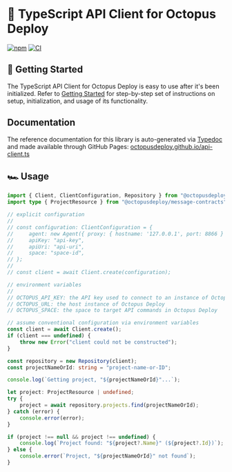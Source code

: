 # :octopus: TypeScript API Client for Octopus Deploy

[![npm](https://img.shields.io/npm/v/@octopusdeploy/api-client?logo=npm&style=flat-square)](https://www.npmjs.com/package/@octopusdeploy/api-client)
[![CI](https://img.shields.io/github/workflow/status/OctopusDeploy/api-client.ts/Run%20Tests?logo=github&style=flat-square)](https://github.com/OctopusDeploy/api-client.ts/actions/workflows/test.yml)

## 🚀 Getting Started

The TypeScript API Client for Octopus Deploy is easy to use after it's been initialized. Refer to [Getting Started](getting-started.md) for step-by-step set of instructions on setup, initialization, and usage of its functionality.

## Documentation

The reference documentation for this library is auto-generated via [Typedoc](https://typedoc.org/) and made available through GitHub Pages: [octopusdeploy.github.io/api-client.ts](https://octopusdeploy.github.io/api-client.ts/)

## 🏎 Usage

```typescript
import { Client, ClientConfiguration, Repository } from "@octopusdeploy/api-client";
import type { ProjectResource } from "@octopusdeploy/message-contracts";

// explicit configuration
//
// const configuration: ClientConfiguration = {
//     agent: new Agent({ proxy: { hostname: '127.0.0.1', port: 8866 } }), // proxy agent if required
//     apiKey: "api-key",
//     apiUri: "api-uri",
//     space: "space-id",
// };
//
// const client = await Client.create(configuration);

// environment variables
//
// OCTOPUS_API_KEY: the API key used to connect to an instance of Octopus Deploy
// OCTOPUS_URL: the host instance of Octopus Deploy
// OCTOPUS_SPACE: the space to target API commands in Octopus Deploy

// assume conventional configuration via environment variables
const client = await Client.create();
if (client === undefined) {
    throw new Error("client could not be constructed");
}

const repository = new Repository(client);
const projectNameOrId: string = "project-name-or-ID";

console.log(`Getting project, "${projectNameOrId}"...`);

let project: ProjectResource | undefined;
try {
    project = await repository.projects.find(projectNameOrId);
} catch (error) {
    console.error(error);
}

if (project !== null && project !== undefined) {
    console.log(`Project found: "${project?.Name}" (${project?.Id})`);
} else {
    console.error(`Project, "${projectNameOrId}" not found`);
}
```
